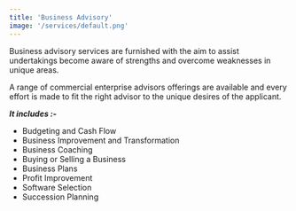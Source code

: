 ```yaml
---
title: 'Business Advisory'
image: '/services/default.png'
---
```


Business advisory services are furnished with the aim to assist undertakings become aware of strengths and overcome weaknesses in unique areas.

A range of commercial enterprise advisors offerings are available and every effort is made to fit the right advisor to the unique desires of the applicant.

***It includes :-***

* Budgeting and Cash Flow
* Business Improvement and Transformation
* Business Coaching
* Buying or Selling a Business
* Business Plans
* Profit Improvement
* Software Selection
* Succession Planning